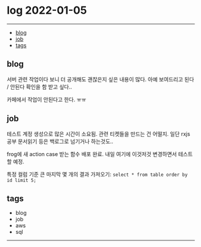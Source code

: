 # log 2022-01-05

--------------------------

- [blog](#blog)
- [job](#job)
- [tags](#tags)

## blog

서버 관련 작업이다 보니 더 공개해도 괜찮은지 싶은 내용이 많다.
아예 보여드리고 된다 / 안된다 확인을 함 받고 싶다..

카페에서 작업이 안된다고 한다. ㅠㅠ

## job

테스트 계정 생성으로 많은 시간이 소요됨. 관련 티켓들을 만드는 건 어떨지.
일단 rxjs 공부 문서읽기 등은 백로그로 넘기거나 하는것도..

frog에 새 action case 받는 함수 배포 완료. 내일 여기에 이것저것 변경하면서 테스트할 예정.

특정 컬럼 기준 큰 마지막 몇 개의 결과 가져오기:
`select * from table order by id limit 5;`

## tags
- blog
- job
- aws
- sql

--------------------------

